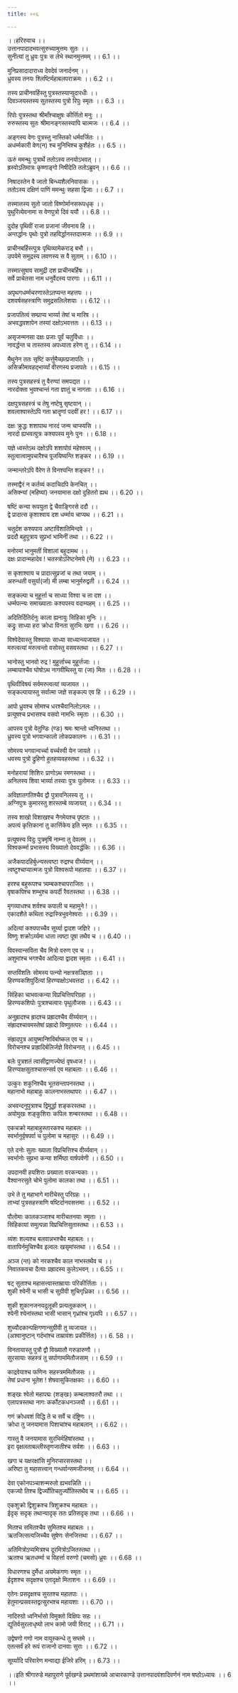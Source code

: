```yaml
---
title: ००६

---
```

।।हरिरुवाच ।।  
उत्तानपादादभवत्सुरुच्यामुत्तमः सुतः ।।  
सुनीत्यां तु ध्रुवः पुत्रः स लेभे स्थानमुत्तमम् ।। 6.1 ।।  
  
मुनिप्रसादादाराध्य देवदेवं जनार्दनम् ।।  
ध्रुवस्य तनयः श्लिष्टिर्महाबलपराक्रमः ।। 6.2 ।।  
  
तस्य प्राचीनवर्हिस्तु पुत्रस्तस्याप्युदारधीः ।।  
दिवञ्जयस्तस्य सुतस्तस्य पुत्रो रिपुः स्मृतः ।। 6.3 ।।  
  
रिपोः पुत्रस्तथा श्रीमाँश्चाक्षुषः कीर्त्तितो मनुः ।।  
रुरुस्तस्य सुतः श्रीमानङ्गस्तस्यापि चात्मजः ।। 6.4 ।।  
  
अङ्गस्य वेणः पुत्रस्तु नास्तिको धर्मवर्जितः ।।  
अधर्म्मकारी वेण(न) श्च मुनिभिश्च कुशैर्हतः ।। 6.5 ।।  
  
ऊरुं ममन्थुः पुत्रार्थे ततोऽस्य तनयोऽभवत्‌ ।।  
ह्रस्वोऽतिमात्रः कृष्णाङ्गो निषीदेति ततोऽब्रुवन् ।। 6.6 ।।  
  
निषादस्तेन वै जातो बिन्ध्यशैलनिवासकः ।।  
ततोऽस्य दक्षिणं पाणिं ममन्थुः सहसा द्विजाः ।। 6.7 ।।  
  
तस्मात्तस्य सुतो जातो विष्णोर्मानसरूपधृक् ।।  
पुथुरित्येवनामा स वेणपुत्रो दिवं ययौ ।। 6.8 ।।  
  
दुदोह पृथिवीं राजा प्रजानां जीवनाय हि ।।  
अन्तर्द्धानः पृथोः पुत्रो तहविर्द्धानस्तदात्मजः ।। 6.9 ।।  
  
प्राचीनबर्हिस्त्पुत्रः पृथिव्यामेकराड् बभौ ।।  
उपयेमे समुद्रस्य लवणस्य स वै सुताम् ।। 6.10 ।।  
  
तस्मात्सुषाव सामुद्री दश प्राचीनबर्हिषः ।।  
सर्वे प्राचेतसा नाम धनुर्वेदस्य पारगाः ।। 6.11 ।।  
  
अपृथगधर्म्मचरणास्तेऽतप्यन्त महत्तपः ।।  
दशवर्षसहस्त्राणि समुद्रसलिलेशयाः ।। 6.12 ।।  
  
प्रजापतित्वं सम्प्राप्य भार्य्या तेषां च मारिष ।।  
अभवद्धवशापेन तस्यां दक्षोऽभवत्ततः ।। 6.13 ।।  
  
असृजन्मनसा दक्षः प्रजाः पूर्वं चतुर्विधाः ।।  
नावर्द्धन्त च तास्तस्य अपध्याता हरेण तु ।। 6.14 ।।  
  
मैथुनेन ततः सृष्टिं कर्त्तुमैच्छत्प्रजापतिः ।।  
असिक्रीमावहद्भार्य्यां वीरणस्य प्रजापतेः ।। 6.15 ।।  
  
तस्य पुत्रसहस्त्रं तु वैरण्यां समपद्यत ।।  
नारदोक्ता भुवश्चान्तं गता ज्ञातुं च नागताः ।। 6.16 ।।  
  
दक्षपुत्रसहस्त्रं च तेषु नष्टेषु सृष्टवान् ।।  
शवलाश्वास्तेऽपि गता भ्रातॄणां पदवीं हर ! ।। 6.17 ।।  
  
दक्षः क्रुद्धः शशापाथ नारदं जन्म चाप्स्यसि ।।  
नारदो ह्यभवत्पुत्रः कश्यपस्य मुनेः पुनः ।। 6.18 ।।  
  
यज्ञे ध्वस्तेऽथ दक्षोऽपि शशापोग्रं महेश्वरम् ।।  
स्तुत्वात्वामुपचारैश्च पूजयिष्यन्ति शङ्कर ।। 6.19 ।।  
  
जन्मान्तरेऽपि वैरेण ते विनश्यन्ति शङ्कर ! ।।  
  
तस्माद्वैरं न कर्तव्यं कदाचिदपि केनचित् ।।  
असिक्न्यां (महिष्यां) जनयामास दक्षो दुहितरो ह्यथ ।। 6.20 ।।  
  
षष्टिं कन्या रूपयुता द्वे चैवाङ्गिरसे ददौ ।।  
द्वे प्रादात्स कृशाश्वाय दश धर्म्माय चाप्यथ ।। 6.21 ।।  
  
चतुर्दश कश्यपाय अष्टाविंशातिमिन्दवे ।।  
प्रददौ बहुपुत्राय सुप्रभां भामिनीं तथा ।। 6.22 ।।  
  
मनोरमां भानुमतीं विशालां बहुदामथ ।।  
दक्षः प्रादान्महादेव ! चतस्त्रोऽरिष्टनेमये (ने) ।। 6.23 ।।  
  
स कृशाश्वाय च प्रादात्सुप्रजां च तथा जयाम् ।।  
अरुन्धती वसुर्या(र्जा) मी लम्बा भानुर्मरुद्वती ।। 6.24 ।।  
  
सङ्कल्पा च मुहूर्त्ता च साध्या विश्वा च ता दश ।।  
धर्म्मपत्न्यः समाख्याताः कश्यपस्य वदाम्यहम् ।। 6.25 ।।  
  
अदितिर्दितिर्दनुः काला ह्यनायुः सिंहिका मुनिः ।।  
कद्रुः साध्या हरा क्रोधा विनता सुरभिः खगा ।। 6.26 ।।  
  
विश्वेदेवास्तु विश्वायाः साध्या साध्यान्व्यजायत ।।  
मरुत्वत्यां मरुत्वन्तो वसोस्तु वसवस्तथा ।। 6.27 ।।  
  
भानोस्तु भानवो रुद्र ! मुहूर्त्ताच्च मुहूर्त्तजाः ।।  
लम्बायाश्चैव घोषोऽथ नागवीथिस्तु या (जा) मितः ।। 6.28 ।।  
  
पृथिवीविषयं सर्वमरुत्वत्यां व्यजायत ।।  
सङ्कल्पायास्तु सर्वात्मा जज्ञे सङ्कल्प एव हि ।। 6.29 ।।  
  
आपो ध्रुवश्च सोमश्च धरश्चैवानिलोऽनलः ।।  
प्रत्यूषश्च प्रभासश्च वसवो नामभिः स्मृताः ।। 6.30 ।।  
  
आपस्य पुत्रो वेतुण्डिः (ण्डः) श्रमः श्रान्तो ध्वनिस्तथा ।।  
ध्रुवस्य पुत्रो भगवान्कालो लोकप्रकालनः ।। 6.31 ।।  
  
सोमस्य भगवान्वर्च्चा वर्च्चस्वी येन जायते ।।  
धवस्य पुत्रो द्रुहिणो हुतहव्यवहस्तथा ।। 6.32 ।।  
  
मनोहरायां शिशिरः प्राणोऽथ रमणस्तथा ।।  
अनिलस्य शिवा भार्य्या तस्याः पुत्रः पुलोमजः ।। 6.33 ।।  
  
अविज्ञातगतिश्चैव द्वौ पुत्रावनिलस्य तु ।।  
अग्निपुत्रः कुमारस्तु शरस्तम्बे व्यजायत् ।। 6.34 ।।  
  
तस्य शाखो विशाखश्च नैगमेयश्च पृष्टतः ।।  
अपत्यं कृत्तिकानां तु कार्त्तिकेय इति स्मृतः ।। 6.35 ।।  
  
प्रत्यूषस्य विदुः पुत्रमृषिं नाम्ना तु देवलम् ।।  
विश्वकर्म्मा प्रभासस्य विख्यातो देववर्द्धकिः ।। 6.36 ।।  
  
अजैकपादहिर्बुध्न्यस्त्वष्टा रुद्रश्च वीर्य्यवान् ।।  
त्वष्टुश्चाप्यात्मजः पुत्रो विश्वरूपो महातपाः ।। 6.37 ।।  
  
हरश्च बहुरूपश्च त्र्यम्बकश्चापराजितः ।।  
वृषाकपिश्च शम्भुश्च कपर्दी रैवतस्तथा ।। 6.38 ।।  
  
मृगव्याधश्च शर्वश्च कपाली च महामुने ! ।।  
एकादशैते कथिता रुद्रास्त्रिभुवनेश्वराः ।। 6.39 ।।  
  
अदित्यां कश्यपाच्चैव सूर्य्या द्वादश जज्ञिरे ।।  
विष्णुः शक्रोऽर्य्यमा धाता त्वष्टा पूषा तथैव च ।। 6.40 ।।  
  
विवस्वान्सविता चैव मित्रो वरुण एव च ।।  
अशुमांश्च भगश्चैव आदित्या द्वादश स्मृताः ।। 6.41 ।।  
  
सप्तविंशतिः सोमस्य पत्न्यो नक्षत्रसञ्ज्ञिताः ।।  
हिरण्यकशिपुर्दित्यां हिरण्याक्षोऽभवत्तदा ।। 6.42 ।।  
  
सिंहिका चाभवत्कन्या विप्रचित्तिपरिग्रहा ।।  
हिरण्यकशिपोः पुत्राश्चत्वारः पृथुलौजसः ।। 6.43 ।।  
  
अनुह्रादश्च ह्रादश्च प्रह्रादश्चैव वीर्य्यवान् ।।  
संह्रादश्चावमस्तेषां प्रह्रादो विष्णुतत्परः ।। 6.44 ।।  
  
संह्रादपुत्र आयुष्मान्शिविर्बाष्कल एव च ।।  
विरोचनश्च प्राह्रादिर्बलिर्जज्ञे विरोचनात् ।। 6.45 ।।  
  
बलेः पुत्रशतं त्वासीद्वाणज्येष्ठं वृषध्वज ! ।।  
हिरण्याक्षसुताश्चासन्सर्व एव महाबलाः ।। 6.46 ।।  
  
उत्कुरः शकुनिश्चैव भूतसन्तापनस्तथा ।।  
महानाभो महाबाहुः कालनाभस्तथापरः ।। 6.47 ।।  
  
अभवन्दनुपुत्राश्च द्विमूर्द्धा शङ्करस्तथा ।।  
अयोमुखः शङ्कुशिराः कपिलः शम्बरस्तथा ।। 6.48 ।।  
  
एकचक्रो महाबाहुस्तारकश्च महाबलः ।।  
स्वर्भानुर्वृषपर्वा च पुलोमा च महासुरः ।। 6.49 ।।  
  
एते दनोः सुताः ख्याता विप्रचित्तिश्च वीर्य्यवान् ।।  
स्वर्भानोः सुप्रभा कन्या शर्मिष्ठा वार्षपर्वणी ।। 6.50 ।।  
  
उपदानवी हयशिराः प्रख्याता वरकन्यकाः ।।  
वैश्वानरसुते चोभे पुलोमा कालका तथा ।। 6.51 ।।  
  
उभे ते तु महाभागे मारीचेस्तु परिग्रहः ।।  
ताभ्यां पुत्रसहस्त्राणि षष्टिर्दानवसत्तमाः ।। 6.52 ।।  
  
पौलोमाः कालकञ्जाश्च मारीचतनयाः स्मृताः ।।  
सिंहिकायां समुत्पन्ना विप्रचित्तिसुतास्तथा ।। 6.53 ।।  
  
व्यंशः शल्यश्च बलवान्नभश्चैव महाबलः ।।  
वातापिर्नमुचिश्चैव इल्वलः खसृमांस्तथा ।। 6.54 ।।  
  
अञ्ज (न्त) को नरकश्चैव काल नाभस्तथैव च ।।  
निवातकवचा दैत्याः प्रह्रादस्य कुलेऽभवन् ।। 6.55 ।।  
  
षट्‌ सुताश्च महासत्त्वास्ताम्रायाः परिकीर्त्तिताः ।।  
शुकी श्येनी च भासी च सुग्रीवी शुचिगृध्रिका ।। 6.56 ।।  
  
शुकी शुकानजनयदुलूकी प्रत्यलूककान् ।।  
श्येनी श्येनांस्तथा भासी भासान् गृध्रांश्च गृध्र्यपि ।। 6.57 ।।  
  
शुच्यौदकान्पक्षिगणान्सुग्रीवी तु व्यजायत ।।  
(अश्वानुष्टान् गर्दभांश्च ताम्रावंशः प्रकीर्त्तितः) ।। 6. 58 ।।  
  
विनतायास्तु पुत्रौ द्वौ विख्यातौ गरुडारुणौ ।।  
सुरसायाः सहस्त्रं तु सर्पाणाममितौजसाम् ।। 6.59 ।।  
  
काद्रवेयाश्च फणिनः सहस्त्रममितौजसः ।।  
तेषां प्रधाना भूतेश ! शेषवासुकितक्षकाः ।। 6.60 ।।  
  
शङ्खः श्वेतो महापद्मः (शङ्खः) कम्बलाश्वतरौ तथा ।।  
एलापत्रस्तथा नागः कर्कोटकधनञ्जयौ ।। 6.61 ।।  
  
गणं क्रोधवशं विद्धि ते च सर्वे च दंष्ट्रिणः ।।  
क्रोधा तु जनयामास पिशाचांश्च महाबलान् ।। 6.62 ।।  
  
गास्तु वै जनयामास सुरभिर्महिषांस्तथा ।।  
इरा वृक्षलताबल्लीस्तृणजातीश्च सर्वशः ।। 6.63 ।।  
  
खगा च यक्षरक्षांसि मुनिरप्सरसस्तथा ।।  
अरिष्टा तु महासत्त्वान् गन्धर्वान्समजीजनत् ।। 6.64 ।।  
  
देवा एकोनपञ्चाशन्मरुतो ह्यभवन्निति ।।  
एकज्यो तिश्च द्विर्ज्योतिचतुर्ज्योतिस्तथैव च ।। 6.65 ।।  
  
एकशुक्रो द्विशुक्रश्च त्रिशुक्रश्च महाबलः ।।  
ईदृक् सदृक् तथान्यादृक् ततः प्रतिसदृक् तथा ।। 6.66 ।।  
  
मितश्च समितश्चैव सुमितश्च महाबलः ।।  
ऋतजित्सत्यजिच्चैव सुषेणः सेनजित्तथा ।। 6.67 ।।  
  
अतिमित्रोऽप्यमित्रश्च दूरमित्रोऽजितस्तथा ।।  
ऋतश्च ऋतधर्म्मा च विहर्त्ता वरुणो (चमसो) ध्रुवः ।। 6.68 ।।  
  
विधारणश्च दुर्मेधा अयमेकगणः स्मृतः ।।  
ईदृशश्च सदृक्षश्च एतादृक्षो मिताशनः ।। 6.69 ।।  
  
एतेनः प्रसदृक्षश्च सुरतश्च महातपाः ।।  
हेतुमान्प्रसवस्तद्वत्सुरभश्च महायशाः ।। 6.70 ।।  
  
नादिरुग्रो ध्वनिर्भासो विमुक्तो विक्षिपः सहः ।।  
द्युतिर्वसुरलाधृष्यो लाभ कामो जयी विराट् ।। 6.71 ।।  
  
उद्वेषणो गणो नाम वायुस्कन्धे तु सप्तमे ।।  
एतत्सर्वं हरे रूपं राजानो दानवाः सुराः ।। 6.72 ।।  
  
सूर्य्यादि परिवारेण मन्वाद्या ईजिरे हरिम् ।। 6.73 ।।  
  
।।इति श्रीगारुडे महापुराणे पूर्वखण्डे प्रथमांशाख्ये आचारकाण्डे उत्तानपादवंशादिवर्णनं नाम षष्ठोऽध्यायः ।। 6 ।।